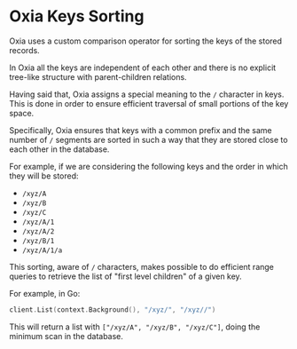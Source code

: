 # Oxia Keys Sorting

Oxia uses a custom comparison operator for sorting the keys of the stored records. 

In Oxia all the keys are independent of each other and there is no explicit tree-like structure
with parent-children relations.

Having said that, Oxia assigns a special meaning to the `/` character in keys. This is done in
order to ensure efficient traversal of small portions of the key space.

Specifically, Oxia ensures that keys with a common prefix and the same number of `/` segments
are sorted in such a way that they are stored close to each other in the database.

For example, if we are considering the following keys and the order in which they will be stored:
 * `/xyz/A`
 * `/xyz/B`
 * `/xyz/C`
 * `/xyz/A/1`
 * `/xyz/A/2`
 * `/xyz/B/1`
 * `/xyz/A/1/a`

This sorting, aware of `/` characters, makes possible to do efficient range queries to 
retrieve the list of "first level children" of a given key.

For example, in Go: 

```go
client.List(context.Background(), "/xyz/", "/xyz//")
```

This will return a list with `["/xyz/A", "/xyz/B", "/xyz/C"]`, doing the minimum scan in the database.
